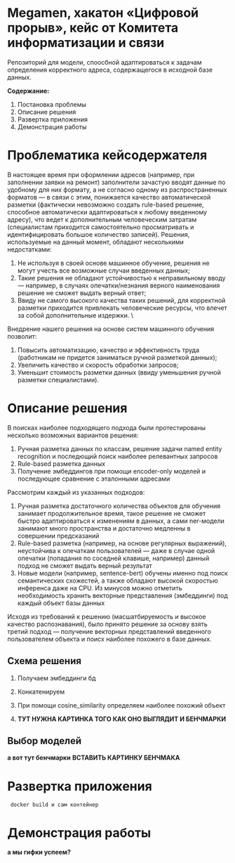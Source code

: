# Megamen, хакатон «Цифровой прорыв», кейс от Комитета информатизации и связи
Репозиторий для модели, споосбной адаптироваться к задачам определения корректного адреса, содержащегося в исходной базе данных.

**Содержание:**
1. Постановка проблемы
2. Описание решения
3. Развертка приложения
4. Демонстрация работы

# Проблематика кейсодержателя
В настоящее время при оформлении адресов (например, при заполнении заявки на ремонт) заполнители зачастую вводят данные по удобному для них формату, а не согласно одному из распространенных форматов — в связи с этим, понижается качество автоматической разметки (фактически невозможно создать rule-based решение, способное автоматически адаптироваться к любому введенному адресу), что ведет к дополнительным человеческим затратам (специалистам приходится самостоятельно просматривать и идентифицировать большое количество записей). 
Решения, используемые на данный момент, обладают несколькими недостатками:
1. Не используя в своей основе машинное обучение, решения не могут учесть все возможные случаи введенных данных;
2. Такие решения не обладают устойчивостью к неправильному вводу — например, в случаях опечатки/незнания верного наименования решение не сможет выдать верный ответ;
3. Ввиду не самого высокого качества таких решений, для корректной разметки приходится привлекать человеческие ресурсы, что влечет за собой дополнительные издержки. \

Внедрение нашего решения на основе систем машинного обучения позволит:
1. Повысить автоматизацию, качество и эффективность труда (работникам не придется заниматься ручной разметкой данных);
2. Увеличить качество и скорость обработки запросов; 
3. Уменьшит стоимость разметки данных (ввиду уменьшения ручной разметки специалистами).

# Описание решения
В поисках наиболее подходящего подхода были протестированы несколько возможных вариантов решения:
1. Ручная разметка данных по классам, решение задачи named entity recognition и последющий поиск наиболее релевантных запросов
2. Rule-based разметка данных
3. Получение эмбеддингов при помощи encoder-only моделей и последующее сравнение с эталонными адресами

Рассмотрим каждый из указанных подходов:
1. Ручная разметка достаточного количества объектов для обучения занимает продолжительное время, такое решение не сможет быстро адаптироваться к изменениям в данных, а сами ner-модели занимают много пространства и достаточно медленны в совершении предсказаний
2. Rule-based разметка (например, на основе регулярных выражений), неустойчива к опечаткам пользователей — даже в случае одной опечатки (попадания по соседней клавише, например) данный подход не сможет выдать верный результат
3. Новые модели (например, sentence-bert) обучены именно под поиск семантических схожестей, а также обладают высокой скоростью инференса даже на CPU. Из минусов можно отметить необходимость хранить векторные представления (эмбеддинги) под каждый объект базы данных

Исходя из требований к решению (масшатбируемость и высокое качество распознавания), было принято решение за основу взять третий подход — получение векторных представлений введенного пользователем объекта и поисх наиболее похожего в базе данных.

## Схема решения 
1. Получаем эмбеддинги бд
2. Конкатенируем
3. При помощи cosine_similarity определяем наиболее похожий объект

4. **ТУТ НУЖНА КАРТИНКА ТОГО КАК ОНО ВЫГЛЯДИТ И БЕНЧМАРКИ**

## Выбор моделей
**а вот тут бенчмарки**
**ВСТАВИТЬ КАРТИНКУ БЕНЧМАКА**

# Развертка приложения
``` docker build и сам контейнер```

# Демонстрация работы
**а мы гифки успеем?**
